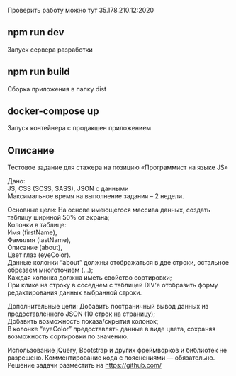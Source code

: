 Проверить работу можно тут 35.178.210.12:2020

## npm run dev
Запуск сервера разработки

## npm run build 
Сборка приложения в папку dist

## docker-compose up 
Запуск контейнера с продакшен приложением

## Описание 


Тестовое задание для стажера на позицию «Программист на языке JS»

Дано:   
JS, CSS (SCSS, SASS), JSON с данными  
Максимальное время на выполнение задания –  2 недели.  


Основные цели: 
    На основе имеющегося массива данных, создать таблицу шириной 50% от экрана;  
	Колонки в таблице:   
        Имя (firstName),   
        Фамилия (lastName),   
        Описание (about),  
        Цвет глаз (eyeColor).  
	Данные колонки “about” должны отображаться в две строки, остальное обрезаем многоточием (...);  
	Каждая колонка должна иметь свойство сортировки;  
	При клике на строку в соседнем с таблицей DIV’е отобразить форму редактирования данных выбранной строки.  

Дополнительные цели:
	Добавить постраничный вывод данных из предоставленного JSON (10 строк на страницу);  
	Добавить возможность показа/скрытия колонок;  
	В колонке “eyeColor” предоставлять данные в виде цвета, сохраняя возможность сортировки по значению.  

Использование jQuery, Bootstrap и других фреймворков и библиотек не разрешено. Комментирование кода с пояснениями — обязательно.
Решение задачи разместить на https://github.com/
